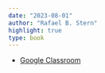 ```yaml
---
date: "2023-08-01"
author: "Rafael B. Stern"
highlight: true
type: book
---
```


- [Google Classroom](https://classroom.google.com/c/NjY2NTU5MjM2MDI0?cjc=ugayhfc)